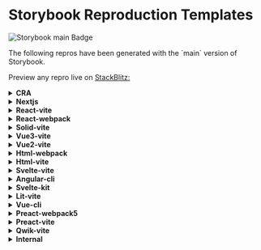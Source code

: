 <h1>Storybook Reproduction Templates</h1>

<img
  alt="Storybook main Badge"
  src="https://img.shields.io/npm/v/@storybook/react/main"
/>

<p>
  The following repros have been generated with the `main` version of Storybook.
</p>

<p>
  Preview any repro live on <a href="http://stackblitz.com/">StackBlitz:</a>
</p>

<details>
  <summary><b>CRA</b></summary>
  <ul>
    <li>
      <a        href="https://stackblitz.com/github/storybookjs/sandboxes/tree/next/cra/default-js/after-storybook?preset=node"
      >
        Create React App (Javascript)
      </a>
    </li>
    <li>
      <a        href="https://stackblitz.com/github/storybookjs/sandboxes/tree/next/cra/default-ts/after-storybook?preset=node"
      >
        Create React App (Typescript)
      </a>
    </li>
  </ul>
</details>

<details>
  <summary><b>Nextjs</b></summary>
  <ul>
    <li>
      <a        href="https://stackblitz.com/github/storybookjs/sandboxes/tree/next/nextjs/12-js/after-storybook?preset=node"
      >
        Next.js v12 (JavaScript)
      </a>
    </li>
    <li>
      <a        href="https://stackblitz.com/github/storybookjs/sandboxes/tree/next/nextjs/default-js/after-storybook?preset=node"
      >
        Next.js (JavaScript)
      </a>
    </li>
    <li>
      <a        href="https://stackblitz.com/github/storybookjs/sandboxes/tree/next/nextjs/default-ts/after-storybook?preset=node"
      >
        Next.js (TypeScript)
      </a>
    </li>
  </ul>
</details>

<details>
  <summary><b>React-vite</b></summary>
  <ul>
    <li>
      <a        href="https://stackblitz.com/github/storybookjs/sandboxes/tree/next/react-vite/default-js/after-storybook?preset=node"
      >
        React Vite (JS)
      </a>
    </li>
    <li>
      <a        href="https://stackblitz.com/github/storybookjs/sandboxes/tree/next/react-vite/default-ts/after-storybook?preset=node"
      >
        React Vite (TS)
      </a>
    </li>
  </ul>
</details>

<details>
  <summary><b>React-webpack</b></summary>
  <ul>
    <li>
      <a        href="https://stackblitz.com/github/storybookjs/sandboxes/tree/next/react-webpack/18-ts/after-storybook?preset=node"
      >
        React 18 Webpack5 (TS)
      </a>
    </li>
    <li>
      <a        href="https://stackblitz.com/github/storybookjs/sandboxes/tree/next/react-webpack/17-ts/after-storybook?preset=node"
      >
        React 17 Webpack5 (TS)
      </a>
    </li>
  </ul>
</details>

<details>
  <summary><b>Solid-vite</b></summary>
  <ul>
    <li>
      <a        href="https://stackblitz.com/github/storybookjs/sandboxes/tree/next/solid-vite/default-js/after-storybook?preset=node"
      >
        SolidJS Vite (JS)
      </a>
    </li>
    <li>
      <a        href="https://stackblitz.com/github/storybookjs/sandboxes/tree/next/solid-vite/default-ts/after-storybook?preset=node"
      >
        SolidJS Vite (TS)
      </a>
    </li>
  </ul>
</details>

<details>
  <summary><b>Vue3-vite</b></summary>
  <ul>
    <li>
      <a        href="https://stackblitz.com/github/storybookjs/sandboxes/tree/next/vue3-vite/default-js/after-storybook?preset=node"
      >
        Vue3 Vite (JS)
      </a>
    </li>
    <li>
      <a        href="https://stackblitz.com/github/storybookjs/sandboxes/tree/next/vue3-vite/default-ts/after-storybook?preset=node"
      >
        Vue3 Vite (TS)
      </a>
    </li>
  </ul>
</details>

<details>
  <summary><b>Vue2-vite</b></summary>
  <ul>
    <li>
      <a        href="https://stackblitz.com/github/storybookjs/sandboxes/tree/next/vue2-vite/2.7-js/after-storybook?preset=node"
      >
        Vue2 Vite (vue 2.7 JS)
      </a>
    </li>
  </ul>
</details>

<details>
  <summary><b>Html-webpack</b></summary>
  <ul>
    <li>
      <a        href="https://stackblitz.com/github/storybookjs/sandboxes/tree/next/html-webpack/default/after-storybook?preset=node"
      >
        HTML Webpack5
      </a>
    </li>
  </ul>
</details>

<details>
  <summary><b>Html-vite</b></summary>
  <ul>
    <li>
      <a        href="https://stackblitz.com/github/storybookjs/sandboxes/tree/next/html-vite/default-js/after-storybook?preset=node"
      >
        HTML Vite JS
      </a>
    </li>
    <li>
      <a        href="https://stackblitz.com/github/storybookjs/sandboxes/tree/next/html-vite/default-ts/after-storybook?preset=node"
      >
        HTML Vite TS
      </a>
    </li>
  </ul>
</details>

<details>
  <summary><b>Svelte-vite</b></summary>
  <ul>
    <li>
      <a        href="https://stackblitz.com/github/storybookjs/sandboxes/tree/next/svelte-vite/default-js/after-storybook?preset=node"
      >
        Svelte Vite (JS)
      </a>
    </li>
    <li>
      <a        href="https://stackblitz.com/github/storybookjs/sandboxes/tree/next/svelte-vite/default-ts/after-storybook?preset=node"
      >
        Svelte Vite (TS)
      </a>
    </li>
  </ul>
</details>

<details>
  <summary><b>Angular-cli</b></summary>
  <ul>
    <li>
      <a        href="https://stackblitz.com/github/storybookjs/sandboxes/tree/next/angular-cli/default-ts/after-storybook?preset=node"
      >
        Angular CLI (latest)
      </a>
    </li>
    <li>
      <a        href="https://stackblitz.com/github/storybookjs/sandboxes/tree/next/angular-cli/14-ts/after-storybook?preset=node"
      >
        Angular CLI (Version 14)
      </a>
    </li>
  </ul>
</details>

<details>
  <summary><b>Svelte-kit</b></summary>
  <ul>
    <li>
      <a        href="https://stackblitz.com/github/storybookjs/sandboxes/tree/next/svelte-kit/skeleton-js/after-storybook?preset=node"
      >
        Svelte Kit (JS)
      </a>
    </li>
    <li>
      <a        href="https://stackblitz.com/github/storybookjs/sandboxes/tree/next/svelte-kit/skeleton-ts/after-storybook?preset=node"
      >
        Svelte Kit (TS)
      </a>
    </li>
  </ul>
</details>

<details>
  <summary><b>Lit-vite</b></summary>
  <ul>
    <li>
      <a        href="https://stackblitz.com/github/storybookjs/sandboxes/tree/next/lit-vite/default-js/after-storybook?preset=node"
      >
        Lit Vite (JS)
      </a>
    </li>
    <li>
      <a        href="https://stackblitz.com/github/storybookjs/sandboxes/tree/next/lit-vite/default-ts/after-storybook?preset=node"
      >
        Lit Vite (TS)
      </a>
    </li>
  </ul>
</details>

<details>
  <summary><b>Vue-cli</b></summary>
  <ul>
    <li>
      <a        href="https://stackblitz.com/github/storybookjs/sandboxes/tree/next/vue-cli/default-js/after-storybook?preset=node"
      >
        Vue-CLI (Default JS)
      </a>
    </li>
    <li>
      <a        href="https://stackblitz.com/github/storybookjs/sandboxes/tree/next/vue-cli/vue2-default-js/after-storybook?preset=node"
      >
        Vue-CLI (Vue2 JS)
      </a>
    </li>
  </ul>
</details>

<details>
  <summary><b>Preact-webpack5</b></summary>
  <ul>
    <li>
      <a        href="https://stackblitz.com/github/storybookjs/sandboxes/tree/next/preact-webpack5/default-js/after-storybook?preset=node"
      >
        Preact CLI (Default JS)
      </a>
    </li>
    <li>
      <a        href="https://stackblitz.com/github/storybookjs/sandboxes/tree/next/preact-webpack5/default-ts/after-storybook?preset=node"
      >
        Preact CLI (Default TS)
      </a>
    </li>
  </ul>
</details>

<details>
  <summary><b>Preact-vite</b></summary>
  <ul>
    <li>
      <a        href="https://stackblitz.com/github/storybookjs/sandboxes/tree/next/preact-vite/default-js/after-storybook?preset=node"
      >
        Preact Vite (JS)
      </a>
    </li>
    <li>
      <a        href="https://stackblitz.com/github/storybookjs/sandboxes/tree/next/preact-vite/default-ts/after-storybook?preset=node"
      >
        Preact Vite (TS)
      </a>
    </li>
  </ul>
</details>

<details>
  <summary><b>Qwik-vite</b></summary>
  <ul>
    <li>
      <a        href="https://stackblitz.com/github/storybookjs/sandboxes/tree/next/qwik-vite/default-ts/after-storybook?preset=node"
      >
        Qwik CLI (Default TS)
      </a>
    </li>
  </ul>
</details>

<details>
  <summary><b>Internal</b></summary>
  <ul>
    <li>
      <a        href="https://stackblitz.com/github/storybookjs/sandboxes/tree/next/internal/ssv6-vite/after-storybook?preset=node"
      >
        StoryStore v6 (react-vite/default-ts)
      </a>
    </li>
    <li>
      <a        href="https://stackblitz.com/github/storybookjs/sandboxes/tree/next/internal/ssv6-webpack/after-storybook?preset=node"
      >
        StoryStore v6 (cra/default-ts)
      </a>
    </li>
  </ul>
</details>
